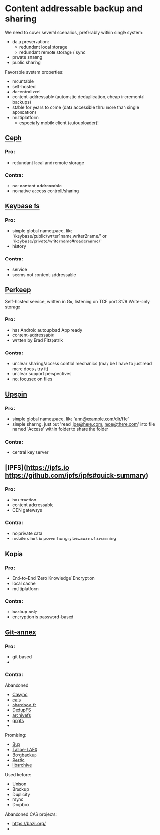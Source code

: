 # Content addressable backup and sharing
We need to cover several scenarios, preferably within single system:
- data preservation:
	- redundant local storage
	- redundant remote storage / sync
- private sharing
- public sharing

Favorable system properties:
- mountable
- self-hosted
- decentralized
- content-addressable (automatic deduplication, cheap incremental backups)
- stable for years to come (data accessible thru more than single application)
- multiplatform
	- especially mobile client (autouploader)!

## [Ceph](https://ceph.com)
### Pro:
- redundant local and remote storage
### Contra:
- not content-addressable
- no native access controll/sharing
## [Keybase fs](https://book.keybase.io/docs/files/details) 
### Pro:
- simple global namespace, like '/keybase/public/writer1name,writer2name/' or '/keybase/private/writername#readername/'
- history
### Contra:
- service
- seems not content-addressable
## [Perkeep](https://perkeep.org/)
Self-hosted service, written in Go, listening on TCP port 3179
Write-only storage
### Pro:
- has Android autoupload App ready
- content-addressable
- written by Brad Fitzpatrik
### Contra:
- unclear sharing/access control mechanics (may be I have to just read more docs / try it)
- unclear support perspectives
- not focused on files
## [Upspin](https://upspin.io/)
### Pro:
- simple global namespace, like 'ann@example.com/dir/file'
- simple sharing. just put 'read: joe@here.com, moe@there.com' into file named 'Access' within folder to share the folder
### Contra:
- central key server
## [IPFS](https://ipfs.io https://github.com/ipfs/ipfs#quick-summary)
### Pro:
- has traction
- content addressable
- CDN gateways
### Contra:
- no private data
- mobile client is power hungry because of swarming
## [Kopia](https://kopia.io)
### Pro:
- End-to-End ‘Zero Knowledge’ Encryption
- local cache
- multiplatform
### Contra:
- backup only
- encryption is password-based
## [Git-annex](https://git-annex.branchable.com)
### Pro:
- git-based
- 
### Contra:

Abandoned
- [Casync](https://github.com/systemd/casync)
- [cafs](https://github.com/indyjo/cafs)
- [sharebox-fs](https://github.com/chmduquesne/sharebox-fs)
- [DedupFS](https://github.com/xolox/dedupfs)
- [archivefs](https://github.com/tmbdev-archive/archivefs)
- [gpgfs](https://github.com/datapartyjs/gpgfs)
- 

Promising:
- [Bup](https://bup.github.io/)
- [Tahoe-LAFS](https://tahoe-lafs.org/trac/tahoe-lafs)
- [Borgbackup](https://www.borgbackup.org/)
- [Restic](https://restic.net)
- [libarchive](https://www.libarchive.org/)

Used before:
- Unison
- Brackup
- Duplicity
- rsync
- Dropbox

Abandoned CAS projects:
- https://bazil.org/
- 